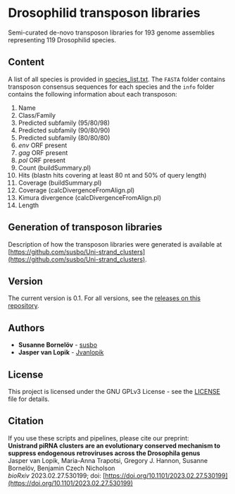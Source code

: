 # Drosophilid transposon libraries

Semi-curated de-novo transposon libraries for 193 genome assemblies representing 119 Drosophilid species.

## Content
A list of all species is provided in [species_list.txt](https://github.com/susbo/Drosophila_TE_libraries/tree/main/species_list.txt). The `FASTA` folder contains transposon consensus sequences for each species and the `info` folder contains the following information about each transposon:

1. Name
2. Class/Family
3. Predicted subfamily (95/80/98)
4. Predicted subfamily (90/80/90)
5. Predicted subfamily (80/80/80)
6. *env* ORF present
7. *gag* ORF present
8. *pol* ORF present
9. Count (buildSummary.pl)
10. Hits (blastn hits covering at least 80 nt and 50% of query length)
11. Coverage (buildSummary.pl)
12. Coverage (calcDivergenceFromAlign.pl)
13. Kimura divergence (calcDivergenceFromAlign.pl)
14. Length

## Generation of transposon libraries

Description of how the transposon libraries were generated is available at [https://github.com/susbo/Uni-strand_clusters](https://github.com/susbo/Uni-strand_clusters).

## Version

The current version is 0.1. For all versions, see the [releases on this repository](https://github.com/susbo/Uni-stand_clusters/releases).

## Authors

* **Susanne Bornelöv** - [susbo](https://github.com/susbo)
* **Jasper van Lopik** - [Jvanlopik](https://github.com/JvanLopik)

## License

This project is licensed under the  GNU GPLv3 License - see the [LICENSE](LICENSE) file for details.

## Citation

If you use these scripts and pipelines, please cite our preprint:<br />
**Unistrand piRNA clusters are an evolutionary conserved mechanism to suppress endogenous retroviruses across the Drosophila genus** <br />
Jasper van Lopik, Maria-Anna Trapotsi, Gregory J. Hannon, Susanne Bornelöv, Benjamin Czech Nicholson <br />
*bioRxiv* 2023.02.27.530199; doi: [https://doi.org/10.1101/2023.02.27.530199](https://doi.org/10.1101/2023.02.27.530199)
